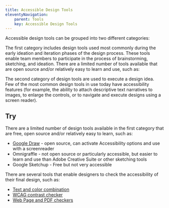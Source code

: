```yaml
---
title: Accessible Design Tools
eleventyNavigation:
    parent: Tools
    key: Accessible Design Tools
---
```


Accessible design tools can be grouped into two different categories:

The first category includes design tools used most commonly during the early ideation and iteration phases of the design
process. These tools enable team members to participate in the process of brainstorming, sketching, and ideation. There
are a limited number of tools available that are open source and/or relatively easy to learn and use, such as:

The second category of design tools are used to execute a design idea. Few of the most common design tools in use today
have accessibility features (for example, the ability to attach descriptive text narratives to images, to enlarge the
controls, or to navigate and execute designs using a screen reader).

## Try

There are a limited number of design tools available in the first category that are free, open source and/or relatively
easy to learn, such as:

* [Google Draw](https://support.google.com/docs/answer/6058689?hl=en) - open source, can activate Accessibility options
  and use with a screenreader
* Omnigraffle - not open source or particularly accessible, but easier to learn and use than Adobe Creative Suite or
  other sketching tools
* Google Sketchup - Free but not very accessible

There are several tools that enable designers to check the accessibility of their final design, such as:

* [Text and color combination](https://colorsafe.co/)
* [WCAG contrast checker](https://contrastchecker.com/)
* [Web Page and PDF checkers](https://checkers.eiii.eu/en/benchmarking/previous/)
